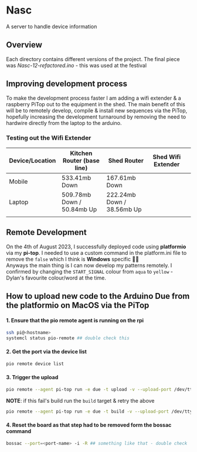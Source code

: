 # Nasc
A server to handle device information

## Overview
Each directory contains different versions of the project. The final piece was *Nasc-12-refactored.ino* - this was used at the festival

## Improving development process
To make the development process faster I am adding a wifi extender & a raspberry PiTop out to the equipment in the shed. The main benefit of this will be to remotely develop, compile & install new sequences via the PiTop, hopefully increasing the development turnaround by removing the need to hardwire directly from the laptop to the arduino. 

### Testing out the Wifi Extender
| Device/Location 	| Kitchen Router (base line) 	| Shed Router                	| Shed Wifi Extender 	|   	|
|-----------------	|----------------------------	|----------------------------	|--------------------	|---	|
| Mobile          	| 533.41mb Down              	| 167.61mb Down              	|                    	|   	|
| Laptop          	| 509.78mb Down / 50.84mb Up 	| 222.24mb Down / 38.56mb Up 	|                    	|   	|
|                 	|                            	|                            	|                    	|   	|

## Remote Development
On the 4th of August 2023, I successfully deployed code using **platformio** via my **pi-top**. I needed to use a custom command in the platform.ini file to remove the `false` which I think is **Windows** specific 🤷‍♂️  
Anyways the main thing is I can now develop my patterns remotely. I confirmed by changing the `START_SIGNAL` colour from `aqua` to `yellow` - Dylan's favourite colour/word at the time.  

## How to upload new code to the Arduino Due from the platformio on MacOS via the PiTop
#### 1. Ensure that the pio remote agent is running on the rpi
```bash
ssh pi@<hostname>  
systemcl status pio-remote ## double check this
```

#### 2. Get the port via the device list
```bash
pio remote device list
```

#### 3. Trigger the upload 
```bash 
pio remote --agent pi-top run -e due -t upload -v --upload-port /dev/ttyACM1 # port retrieved in step 2
```
**NOTE**: if this fail's build run the `build` target & retry the above
```bash
pio remote --agent pi-top run -e due -t build -v --upload-port /dev/ttyACM1
```

#### 4. Reset the board as that step had to be removed form the bossac command
```bash
bossac --port=<port-name> -i -R ## something like that - double check
```